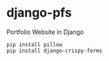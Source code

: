 # django-pfs
Portfolio Website in Django

```
pip install pillow
pip install django-crispy-forms
``` 
